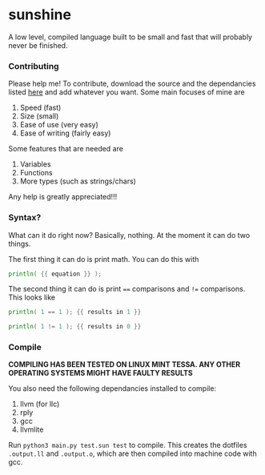 # sunshine
A low level, compiled language built to be small and fast that will probably never be finished.

### Contributing
Please help me! To contribute, download the source and the dependancies listed [here](#compile) and add whatever you want. Some main focuses of mine are
1. Speed (fast)
2. Size (small)
3. Ease of use (very easy)
4. Ease of writing (fairly easy)

Some features that are needed are
1. Variables
2. Functions
3. More types (such as strings/chars)

Any help is greatly appreciated!!!

### Syntax?
What can it do right now?
Basically, nothing. At the moment it can do two things.

The first thing it can do is print math. You can do this with
```go
println( {{ equation }} );
```

The second thing it can do is print `==` comparisons and `!=` comparisons. This looks like
```go
println( 1 == 1 ); {{ results in 1 }}
```
```go
println( 1 != 1 ); {{ results in 0 }}
```

### Compile
**COMPILING HAS BEEN TESTED ON LINUX MINT TESSA. ANY OTHER OPERATING SYSTEMS MIGHT HAVE FAULTY RESULTS**

You also need the following dependancies installed to compile:
1. llvm (for llc)
2. rply
3. gcc
4. llvmlite

Run `python3 main.py test.sun test` to compile. This creates the dotfiles `.output.ll` and `.output.o`, which are then compiled into machine code with gcc.
